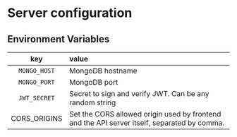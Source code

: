 # Server configuration

## Environment Variables

|     key      | value                                                                                       |
| :----------: | :------------------------------------------------------------------------------------------ |
| `MONGO_HOST` | MongoDB hostname                                                                            |
| `MONGO_PORT` | MongoDB port                                                                                |
| `JWT_SECRET` | Secret to sign and verify JWT. Can be any random string                                     |
| CORS_ORIGINS | Set the CORS allowed origin used by frontend and the API server itself, separated by comma. |
